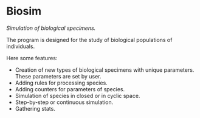 # Biosim

*Simulation of biological specimens.*

The program is designed for the study of biological populations of individuals.

Here some features:

* Creation of new types of biological specimens with unique parameters. These parameters are set by user.
* Adding rules for processing species.
* Adding counters for parameters of species.
* Simulation of species in closed or in cyclic space.
* Step-by-step or continuous simulation.
* Gathering stats.


    
